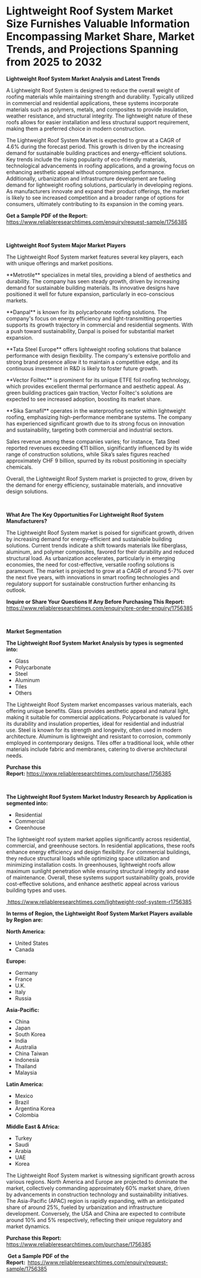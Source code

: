 <p><h1>Lightweight Roof System Market Size Furnishes Valuable Information Encompassing Market Share, Market Trends, and Projections Spanning from 2025 to 2032</h1></p><p><strong>Lightweight Roof System Market Analysis and Latest Trends</strong></p>
<p><p>A Lightweight Roof System is designed to reduce the overall weight of roofing materials while maintaining strength and durability. Typically utilized in commercial and residential applications, these systems incorporate materials such as polymers, metals, and composites to provide insulation, weather resistance, and structural integrity. The lightweight nature of these roofs allows for easier installation and less structural support requirement, making them a preferred choice in modern construction.</p><p>The Lightweight Roof System Market is expected to grow at a CAGR of 4.6% during the forecast period. This growth is driven by the increasing demand for sustainable building practices and energy-efficient solutions. Key trends include the rising popularity of eco-friendly materials, technological advancements in roofing applications, and a growing focus on enhancing aesthetic appeal without compromising performance. Additionally, urbanization and infrastructure development are fueling demand for lightweight roofing solutions, particularly in developing regions. As manufacturers innovate and expand their product offerings, the market is likely to see increased competition and a broader range of options for consumers, ultimately contributing to its expansion in the coming years.</p></p>
<p><strong>Get a Sample PDF of the Report:&nbsp;</strong> <a href="https://www.reliableresearchtimes.com/enquiry/request-sample/1756385?utm_campaign=3437&utm_medium=2&utm_source=Github&utm_content=ia&utm_term=16042025&utm_id=lightweight-roof-system">https://www.reliableresearchtimes.com/enquiry/request-sample/1756385</a></p>
<p>&nbsp;</p>
<p><strong>Lightweight Roof System Major Market Players</strong></p>
<p><p>The Lightweight Roof System market features several key players, each with unique offerings and market positions. </p><p>**Metrotile** specializes in metal tiles, providing a blend of aesthetics and durability. The company has seen steady growth, driven by increasing demand for sustainable building materials. Its innovative designs have positioned it well for future expansion, particularly in eco-conscious markets.</p><p>**Danpal** is known for its polycarbonate roofing solutions. The company's focus on energy efficiency and light-transmitting properties supports its growth trajectory in commercial and residential segments. With a push toward sustainability, Danpal is poised for substantial market expansion.</p><p>**Tata Steel Europe** offers lightweight roofing solutions that balance performance with design flexibility. The company's extensive portfolio and strong brand presence allow it to maintain a competitive edge, and its continuous investment in R&D is likely to foster future growth.</p><p>**Vector Foiltec** is prominent for its unique ETFE foil roofing technology, which provides excellent thermal performance and aesthetic appeal. As green building practices gain traction, Vector Foiltec's solutions are expected to see increased adoption, boosting its market share.</p><p>**Sika Sarnafil** operates in the waterproofing sector within lightweight roofing, emphasizing high-performance membrane systems. The company has experienced significant growth due to its strong focus on innovation and sustainability, targeting both commercial and industrial sectors.</p><p>Sales revenue among these companies varies; for instance, Tata Steel reported revenues exceeding €11 billion, significantly influenced by its wide range of construction solutions, while Sika’s sales figures reached approximately CHF 9 billion, spurred by its robust positioning in specialty chemicals.</p><p>Overall, the Lightweight Roof System market is projected to grow, driven by the demand for energy efficiency, sustainable materials, and innovative design solutions.</p></p>
<p>&nbsp;</p>
<p><strong>What Are The Key Opportunities For Lightweight Roof System Manufacturers?</strong></p>
<p><p>The Lightweight Roof System market is poised for significant growth, driven by increasing demand for energy-efficient and sustainable building solutions. Current trends indicate a shift towards materials like fiberglass, aluminum, and polymer composites, favored for their durability and reduced structural load. As urbanization accelerates, particularly in emerging economies, the need for cost-effective, versatile roofing solutions is paramount. The market is projected to grow at a CAGR of around 5-7% over the next five years, with innovations in smart roofing technologies and regulatory support for sustainable construction further enhancing its outlook.</p></p>
<p><strong>Inquire or Share Your Questions If Any Before Purchasing This Report:</strong> <a href="https://www.reliableresearchtimes.com/enquiry/pre-order-enquiry/1756385?utm_campaign=3437&utm_medium=2&utm_source=Github&utm_content=ia&utm_term=16042025&utm_id=lightweight-roof-system">https://www.reliableresearchtimes.com/enquiry/pre-order-enquiry/1756385</a></p>
<p>&nbsp;</p>
<p><strong>Market Segmentation</strong></p>
<p><strong>The Lightweight Roof System Market Analysis by types is segmented into:</strong></p>
<p><ul><li>Glass</li><li>Polycarbonate</li><li>Steel</li><li>Aluminum</li><li>Tiles</li><li>Others</li></ul></p>
<p><p>The Lightweight Roof System market encompasses various materials, each offering unique benefits. Glass provides aesthetic appeal and natural light, making it suitable for commercial applications. Polycarbonate is valued for its durability and insulation properties, ideal for residential and industrial use. Steel is known for its strength and longevity, often used in modern architecture. Aluminum is lightweight and resistant to corrosion, commonly employed in contemporary designs. Tiles offer a traditional look, while other materials include fabric and membranes, catering to diverse architectural needs.</p></p>
<p><strong>Purchase this Report:&nbsp;</strong><a href="https://www.reliableresearchtimes.com/purchase/1756385?utm_campaign=3437&utm_medium=2&utm_source=Github&utm_content=ia&utm_term=16042025&utm_id=lightweight-roof-system">https://www.reliableresearchtimes.com/purchase/1756385</a></p>
<p>&nbsp;</p>
<p><strong>The Lightweight Roof System Market Industry Research by Application is segmented into:</strong></p>
<p><ul><li>Residential</li><li>Commercial</li><li>Greenhouse</li></ul></p>
<p><p>The lightweight roof system market applies significantly across residential, commercial, and greenhouse sectors. In residential applications, these roofs enhance energy efficiency and design flexibility. For commercial buildings, they reduce structural loads while optimizing space utilization and minimizing installation costs. In greenhouses, lightweight roofs allow maximum sunlight penetration while ensuring structural integrity and ease of maintenance. Overall, these systems support sustainability goals, provide cost-effective solutions, and enhance aesthetic appeal across various building types and uses.</p></p>
<p><a href="https://www.reliableresearchtimes.com/lightweight-roof-system-r1756385?utm_campaign=3437&utm_medium=2&utm_source=Github&utm_content=ia&utm_term=16042025&utm_id=lightweight-roof-system">&nbsp;https://www.reliableresearchtimes.com/lightweight-roof-system-r1756385</a></p>
<p><strong>In terms of Region, the Lightweight Roof System Market Players available by Region are:</strong></p>
<p>
    <p> <strong> North America: </strong>
        <ul>
            <li>United States</li>
            <li>Canada</li>
        </ul>
        </p> 
    <p> <strong> Europe: </strong>
        <ul>
            <li>Germany</li>
            <li>France</li>
            <li>U.K.</li>
            <li>Italy</li>
            <li>Russia</li>
        </ul>
        </p> 
    <p> <strong> Asia-Pacific: </strong>
        <ul>
            <li>China</li>
            <li>Japan</li>
            <li>South Korea</li>
            <li>India</li>
            <li>Australia</li>
            <li>China Taiwan</li>
            <li>Indonesia</li>
            <li>Thailand</li>
            <li>Malaysia</li>
        </ul>
        </p> 
    <p> <strong> Latin America: </strong>
        <ul>
            <li>Mexico</li>
            <li>Brazil</li>
            <li>Argentina Korea</li>
            <li>Colombia</li>
        </ul>
        </p> 
    <p> <strong> Middle East & Africa: </strong>
        <ul>
            <li>Turkey</li>
            <li>Saudi</li>
            <li>Arabia</li>
            <li>UAE</li>
            <li>Korea</li>
        </ul>
    </p>
    </p>
<p><p>The Lightweight Roof System market is witnessing significant growth across various regions. North America and Europe are projected to dominate the market, collectively commanding approximately 60% market share, driven by advancements in construction technology and sustainability initiatives. The Asia-Pacific (APAC) region is rapidly expanding, with an anticipated share of around 25%, fueled by urbanization and infrastructure development. Conversely, the USA and China are expected to contribute around 10% and 5% respectively, reflecting their unique regulatory and market dynamics.</p></p>
<p><strong>Purchase this Report: </strong><a href="https://www.reliableresearchtimes.com/purchase/1756385?utm_campaign=3437&utm_medium=2&utm_source=Github&utm_content=ia&utm_term=16042025&utm_id=lightweight-roof-system">https://www.reliableresearchtimes.com/purchase/1756385</a></p>
<p>&nbsp;<strong>Get a Sample PDF of the Report:&nbsp;&nbsp;</strong><a href="https://www.reliableresearchtimes.com/enquiry/request-sample/1756385?utm_campaign=3437&utm_medium=2&utm_source=Github&utm_content=ia&utm_term=16042025&utm_id=lightweight-roof-system">https://www.reliableresearchtimes.com/enquiry/request-sample/1756385</a></p>
<p><strong></strong></p>
<p><p></p><p></p><p></p></p>